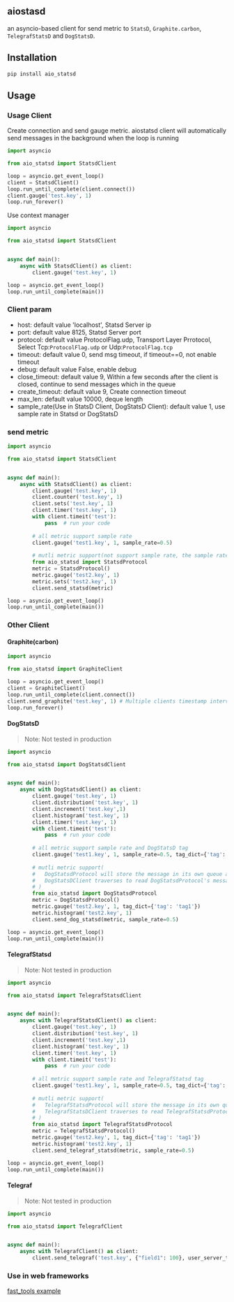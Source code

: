 ## aiostasd
an asyncio-based client for send metric to `StatsD`, `Graphite.carbon`, `TelegrafStatsD` and `DogStatsD`.

## Installation
```Bash
pip install aio_statsd
```
## Usage
### Usage Client
Create connection and send gauge metric.
aiostatsd client will automatically send messages in the background when the loop is running
```Python
import asyncio

from aio_statsd import StatsdClient

loop = asyncio.get_event_loop()
client = StatsdClient()
loop.run_until_complete(client.connect())
client.gauge('test.key', 1)
loop.run_forever()
```
Use context manager
```Python
import asyncio

from aio_statsd import StatsdClient


async def main():
    async with StatsdClient() as client:
        client.gauge('test.key', 1)

loop = asyncio.get_event_loop()
loop.run_until_complete(main())
```
### Client param
- host: default value 'localhost', Statsd Server ip
- port: default value 8125, Statsd Server port
- protocol: default value ProtocolFlag.udp, Transport Layer Prrotocol, Select Tcp:`ProtocolFlag.udp` or Udp:`ProtocolFlag.tcp` 
- timeout: default value 0, send msg timeout, if timeout==0, not enable timeout
- debug: default value False, enable debug
- close_timeout: default value 9, Within a few seconds after the client is closed, continue to send messages which in the queue
- create_timeout: default value 9, Create connection timeout
- max_len: default value 10000, deque length
- sample_rate(Use in StatsD Client, DogStatsD Client): default value 1, use sample rate in Statsd or DogStatsD
### send metric
```Python
import asyncio

from aio_statsd import StatsdClient


async def main():
    async with StatsdClient() as client:
        client.gauge('test.key', 1)
        client.counter('test.key', 1)
        client.sets('test.key', 1)
        client.timer('test.key', 1)
        with client.timeit('test'):
            pass  # run your code
        
        # all metric support sample rate
        client.gauge('test1.key', 1, sample_rate=0.5)
        
        # mutli metric support(not support sample rate, the sample rate will always be set to 1)
        from aio_statsd import StatsdProtocol
        metric = StatsdProtocol()   
        metric.gauge('test2.key', 1)
        metric.sets('test2.key', 1)
        client.send_statsd(metric)     

loop = asyncio.get_event_loop()
loop.run_until_complete(main())
```
### Other Client
#### Graphite(carbon)
```python
import asyncio

from aio_statsd import GraphiteClient

loop = asyncio.get_event_loop()
client = GraphiteClient()
loop.run_until_complete(client.connect())
client.send_graphite('test.key', 1) # Multiple clients timestamp interval synchronization
loop.run_forever()
```
#### DogStatsD
>Note: Not tested in production
```python
import asyncio

from aio_statsd import DogStatsdClient


async def main():
    async with DogStatsdClient() as client:
        client.gauge('test.key', 1)
        client.distribution('test.key', 1)
        client.increment('test.key',1)
        client.histogram('test.key', 1)
        client.timer('test.key', 1)
        with client.timeit('test'):
            pass  # run your code
        
        # all metric support sample rate and DogStatsD tag
        client.gauge('test1.key', 1, sample_rate=0.5, tag_dict={'tag': 'tag1'})
        
        # mutli metric support(
        #   DogStatsdProtocol will store the message in its own queue and
        #   DogStatsDClient traverses to read DogStatsdProtocol's message and send it
        # )
        from aio_statsd import DogStatsdProtocol
        metric = DogStatsdProtocol()   
        metric.gauge('test2.key', 1, tag_dict={'tag': 'tag1'})
        metric.histogram('test2.key', 1)
        client.send_dog_statsd(metric, sample_rate=0.5)

loop = asyncio.get_event_loop()
loop.run_until_complete(main())
```
#### TelegrafStatsd
>Note: Not tested in production
```python
import asyncio

from aio_statsd import TelegrafStatsdClient


async def main():
    async with TelegrafStatsdClient() as client:
        client.gauge('test.key', 1)
        client.distribution('test.key', 1)
        client.increment('test.key',1)
        client.histogram('test.key', 1)
        client.timer('test.key', 1)
        with client.timeit('test'):
            pass  # run your code
        
        # all metric support sample rate and TelegrafStatsd tag
        client.gauge('test1.key', 1, sample_rate=0.5, tag_dict={'tag': 'tag1'})
        
        # mutli metric support(
        #   TelegrafStatsdProtocol will store the message in its own queue and
        #   TelegrafStatsDClient traverses to read TelegrafStatsdProtocol's message and send it
        # )
        from aio_statsd import TelegrafStatsdProtocol 
        metric = TelegrafStatsdProtocol()   
        metric.gauge('test2.key', 1, tag_dict={'tag': 'tag1'})
        metric.histogram('test2.key', 1)
        client.send_telegraf_statsd(metric, sample_rate=0.5)

loop = asyncio.get_event_loop()
loop.run_until_complete(main())
```
#### Telegraf
>Note: Not tested in production
```Python
import asyncio

from aio_statsd import TelegrafClient


async def main():
    async with TelegrafClient() as client:
        client.send_telegraf('test.key', {"field1": 100}, user_server_time=True)
```
### Use in web frameworks
[fast_tools example](https://github.com/so1n/fast-tools/blob/master/example/statsd_middleware.py)